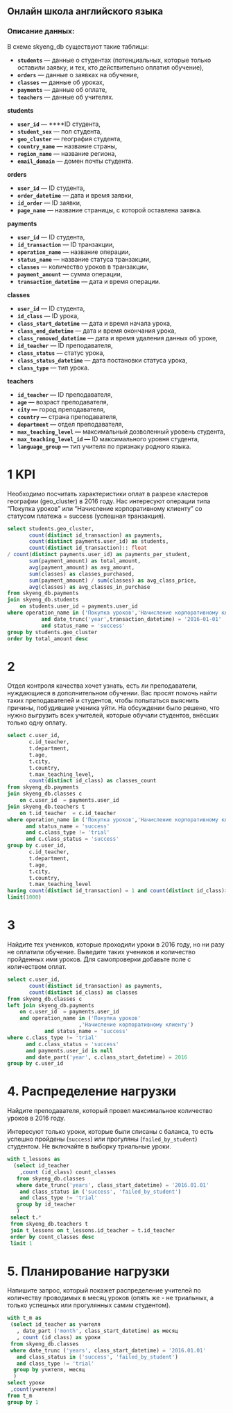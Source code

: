 ## Онлайн школа английского языка
### Описание данных:
В схеме skyeng_db существуют такие таблицы:

- **`students`** — данные о студентах (потенциальных, которые только оставили заявку, и тех, кто действительно оплатил обучение),
- **`orders`** — данные о заявках на обучение,
- **`classes`** — данные об уроках,
- **`payments`** — данные об оплате,
- **`teachers`** — данные об учителях.

**students**

- **`user_id`** — ****ID студента,
- **`student_sex`** — пол студента,
- **`geo_cluster`** — география студента,
- **`country_name`** — название страны,
- **`region_name`** — название региона,
- **`email_domain`** — домен почты студента.

**orders**

- **`user_id`** — ID студента,
- **`order_datetime`** — дата и время заявки,
- **`id_order`** — ID заявки,
- **`page_name`** — название страницы, с которой оставлена заявка.

**payments**

- **`user_id`** — ID студента,
- **`id_transaction`** — ID транзакции,
- **`operation_name`** — название операции,
- **`status_name`** — название статуса транзакции,
- **`classes`** — количество уроков в транзакции,
- **`payment_amount`** — сумма операции,
- **`transaction_datetime`** — дата и время операции.

**classes**

- **`user_id`** — ID студента,
- **`id_class`** — ID урока,
- **`class_start_datetime`** — дата и время начала урока,
- **`class_end_datetime`** — дата и время окончания урока,
- **`class_removed_datetime`** — дата и время удаления данных об уроке,
- **`id_teacher`** — ID преподавателя,
- **`class_status`** — статус урока,
- **`class_status_datetime`** — дата постановки статуса урока,
- **`class_type`** — тип урока.

**teachers**

- **`id_teacher` —** ID преподавателя,
- **`age` —** возраст преподавателя,
- **`city` —** город преподавателя,
- **`country` —** страна преподавателя,
- **`department` —** отдел преподавателя,
- **`max_teaching_level` —** максимальный дозволенный уровень студента,
- **`max_teaching_level_id` —** ID  максимального уровня студента,
- **`language_group` —** тип учителя по признаку родного языка.

# 1 KPI
Необходимо посчитать характеристики оплат в разрезе кластеров географии (geo_cluster) в 2016 году.
Нас интересуют операции типа “Покупка уроков” или “Начисление корпоративному клиенту” со статусом платежа = success (успешная транзакция).

````sql
select students.geo_cluster,
       count(distinct id_transaction) as payments,
       count(distinct payments.user_id) as students,
       count(distinct id_transaction):: float 
/ count(distinct payments.user_id) as payments_per_student,
       sum(payment_amount) as total_amount,
       avg(payment_amount) as avg_amount,
       sum(classes) as classes_purchased,
       sum(payment_amount) / sum(classes) as avg_class_price,
       avg(classes) as avg_classes_in_purchase
from skyeng_db.payments
join skyeng_db.students
	on students.user_id = payments.user_id
where operation_name in ('Покупка уроков','Начисление корпоративному клиенту')   
           and date_trunc('year',transaction_datetime) = '2016-01-01'
           and status_name = 'success'
group by students.geo_cluster
order by total_amount desc
````
# 2
Отдел контроля качества хочет узнать, есть ли преподаватели, нуждающиеся в дополнительном обучении. Вас просят помочь найти таких преподавателей и студентов, чтобы попытаться выяснить причины, побудившие ученика уйти. На обсуждении было решено, что нужно выгрузить всех учителей, которые обучали студентов, внёсших только одну оплату.
````sql
select c.user_id,
       c.id_teacher,
       t.department,
       t.age,
       t.city,
       t.country,
       t.max_teaching_level,
       count(distinct id_class) as classes_count
from skyeng_db.payments
join skyeng_db.classes c 
	on c.user_id  = payments.user_id
join skyeng_db.teachers t 
	on t.id_teacher  = c.id_teacher 
where operation_name in ('Покупка уроков','Начисление корпоративному клиенту')
      and status_name = 'success'
      and c.class_type != 'trial'
      and c.class_status = 'success'
group by c.user_id,
       c.id_teacher,
       t.department,
       t.age,
       t.city,
       t.country,
       t.max_teaching_level
having count(distinct id_transaction) = 1 and count(distinct id_class)>=4
limit(1000)
````
# 3
Найдите тех учеников, которые проходили уроки в 2016 году, но ни разу не оплатили обучение. Выведите таких учеников и количество пройденных ими уроков. Для самопроверки добавьте поле с количеством оплат.
````sql
select c.user_id,
       count(distinct id_transaction) as payments,
       count(distinct id_class) as classes
from skyeng_db.classes c
left join skyeng_db.payments 
	on c.user_id  = payments.user_id
	and operation_name in ('Покупка уроков'
                       ,'Начисление корпоративному клиенту')
            and status_name = 'success'
where c.class_type != 'trial'
      and c.class_status = 'success'
      and payments.user_id is null
      and date_part('year', c.class_start_datetime) = 2016 
group by c.user_id
````
# 4. Распределение нагрузки
Найдите преподавателя, который провел максимальное количество уроков в 2016 году. 

Интересуют только уроки, которые были списаны с баланса, то есть успешно пройдены (`success`) или прогуляны (`failed_by_student`) студентом. Не включайте в выборку триальные уроки.
````sql
with t_lessons as
  (select id_teacher
    ,count (id_class) count_classes
   from skyeng_db.classes
   where date_trunc('years', class_start_datetime) = '2016.01.01'
    and class_status in ('success', 'failed_by_student')
    and class_type != 'trial'
   group by id_teacher
   )
 select t.*
 from skyeng_db.teachers t
 join t_lessons on t_lessons.id_teacher = t.id_teacher
 order by count_classes desc
 limit 1
 ````
 # 5. Планирование нагрузки
 Напишите запрос, который покажет распределение учителей по количеству проводимых в месяц уроков (опять же - не триальных, а только успешных или прогулянных самим студентом).
 
 ````sql
 with t_m as
  (select id_teacher as учителя
    , date_part ('month', class_start_datetime) as месяц
    , count (id_class) as уроки
  from skyeng_db.classes
  where date_trunc ('years', class_start_datetime) = '2016.01.01'
    and class_status in ('success', 'failed_by_student')
    and class_type != 'trial'
   group by учителя, месяц
   )
 select уроки
  ,count(учителя)
 from t_m
 group by 1
 ````

